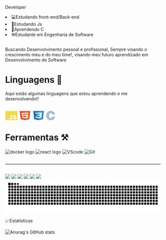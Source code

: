 Developer
<li>💻Estudando front-end/Back-end</li>
<li>📖Estudando Js</li>
<li>📌Aprendendo C</li>
<li>⚒️Estudante em Engenharia de Software</li>
<br>
<p>Buscando Desenvolvimento pessoal e profissional, Sempre visando o crescimento meu e do meu time!, visando meu futuro aprendizado em Desenvolvimento de Software</p>

<div>
  <h1>Linguagens 🤖</h1>
  <p>Aqui estão algumas linguagens que estou aprendendo e me desenvolvendo!!</p>
  
  <div style="margin-bottom: 20px;">
    <br>
    <img align="center" alt="Rafa-Js" height="30" width="40" src="https://raw.githubusercontent.com/devicons/devicon/master/icons/javascript/javascript-plain.svg">
    <img align="center" alt="Rafa-HTML" height="30" width="40" src="https://raw.githubusercontent.com/devicons/devicon/master/icons/html5/html5-original.svg">
    <img align="center" alt="Rafa-CSS" height="30" width="40" src="https://raw.githubusercontent.com/devicons/devicon/master/icons/css3/css3-original.svg">
    <img align="center" alt="C" heigth="30" width="30" src="https://raw.githubusercontent.com/devicons/devicon/master/icons/c/c-original.svg"
  </div>
</div>
<div>
  <h1>Ferramentas ⚒️</h1>
  <img align="center" alt="docker logo" heigth="30" width="40" src="https://cdn.jsdelivr.net/gh/devicons/devicon/icons/docker/docker-plain-wordmark.svg">  
  <img align="center" alt="react logo" height="30" width="40" src="https://cdn.jsdelivr.net/gh/devicons/devicon/icons/react/react-original.svg">
  <img align="center" alt="VScode" height="30" width="40" src="https://camo.githubusercontent.com/14d070790d115672b6c17bfe462c7c181cf7fa5f6cbb44998eba3f4358557337/68747470733a2f2f63646e2e6a7364656c6976722e6e65742f67682f64657669636f6e732f64657669636f6e406c61746573742f69636f6e732f7673636f64652f7673636f64652d6f726967696e616c2e737667">
  <img align="center" alt="Git" heigth="30" width="40" src="https://camo.githubusercontent.com/15166a15835f145259844be455ab5945594a70c48a3090aa83d193bd5e3e9bc5/68747470733a2f2f63646e2e6a7364656c6976722e6e65742f67682f64657669636f6e732f64657669636f6e2f69636f6e732f6769742f6769742d6f726967696e616c2e737667">

</div>
<!-- Linha horizontal para separar -->
<hr style="margin: 30px 0; border: 1px solid #ccc;">

<!-- Div dos links -->
<div> 
  <a href="http://www.youtube.com/@ikarogamesbr3095" target="_blank"><img src="https://img.shields.io/badge/YouTube-FF0000?style=for-the-badge&logo=youtube&logoColor=white"></a>
  <a href="https://www.instagram.com/ikaro_castroo/" target="_blank"><img src="https://img.shields.io/badge/-Instagram-%23E4405F?style=for-the-badge&logo=instagram&logoColor=white"></a>
  <a href="https://www.twitch.tv/awp03000" target="_blank"><img src="https://img.shields.io/badge/Twitch-9146FF?style=for-the-badge&logo=twitch&logoColor=white"></a>
  <a href="#"><img src="https://img.shields.io/badge/Discord-7289DA?style=for-the-badge&logo=discord&logoColor=white"></a> 
  <a href="mailto:contatorafaballerini@gmail.com"><img src="https://img.shields.io/badge/-Gmail-%23333?style=for-the-badge&logo=gmail&logoColor=white"></a>
  <a href="https://www.linkedin.com/in/ikaro-games-br-96038835b/" target="_blank"><img src="https://img.shields.io/badge/-LinkedIn-%230077B5?style=for-the-badge&logo=linkedin&logoColor=white"></a> 
</div>
<div>
  <picture align="center">
  <source media="(prefers-color-scheme: dark)" srcset="https://raw.githubusercontent.com/ikarocastro/ikarocastro/output/github-contribution-grid-snake-dark.svg">
  <source media="(prefers-color-scheme: light)" srcset="https://raw.githubusercontent.com/ikarocastro/ikarocastro/output/github-contribution-grid-snake-dark.svg">
  <img align="center" alt="github contribution grid snake animation" src="https://raw.githubusercontent.com/ikarocastro/ikarocastro/output/github-contribution-grid-snake.svg">
</picture>
</div>

<p>📈Estatísticas</p>

![Anurag's GitHub stats](https://github-readme-stats.vercel.app/api?username=ikarocastro&show_icons=true&theme=tokyonight)
